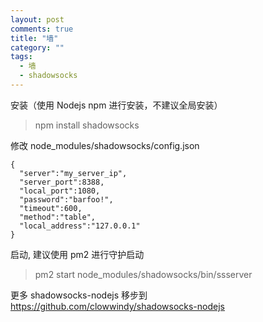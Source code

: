 ```yaml
---
layout: post
comments: true
title: "墙"
category: ""
tags: 
  - 墙
  - shadowsocks
---
```


安装（使用 Nodejs npm 进行安装，不建议全局安装）

> npm install shadowsocks


修改 node_modules/shadowsocks/config.json

    {
      "server":"my_server_ip",
      "server_port":8388,
      "local_port":1080,
      "password":"barfoo!",
      "timeout":600,
      "method":"table",
      "local_address":"127.0.0.1"
    }
    
启动, 建议使用 pm2 进行守护启动

> pm2 start node_modules/shadowsocks/bin/ssserver


更多 shadowsocks-nodejs 移步到 <https://github.com/clowwindy/shadowsocks-nodejs>